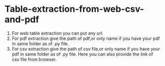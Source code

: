 # Table-extraction-from-web-csv-and-pdf
1. For web table extraction you can put any url.
2. For pdf extraction give the path of pdf,or only name if you have your pdf in same folder as of .py file.
3. For csv extraction give the path of csv file,or only name if you have your pdf in same folder as of .py file. Here you can also provide the link of csv file from browser.
